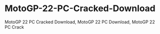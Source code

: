# MotoGP-22-PC-Cracked-Download
MotoGP 22 PC Cracked Download,   MotoGP 22 PC Download,   MotoGP 22 PC Crack

